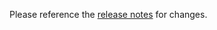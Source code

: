 Please reference the [release notes](https://github.com/jakowenko/double-take/releases) for changes.
